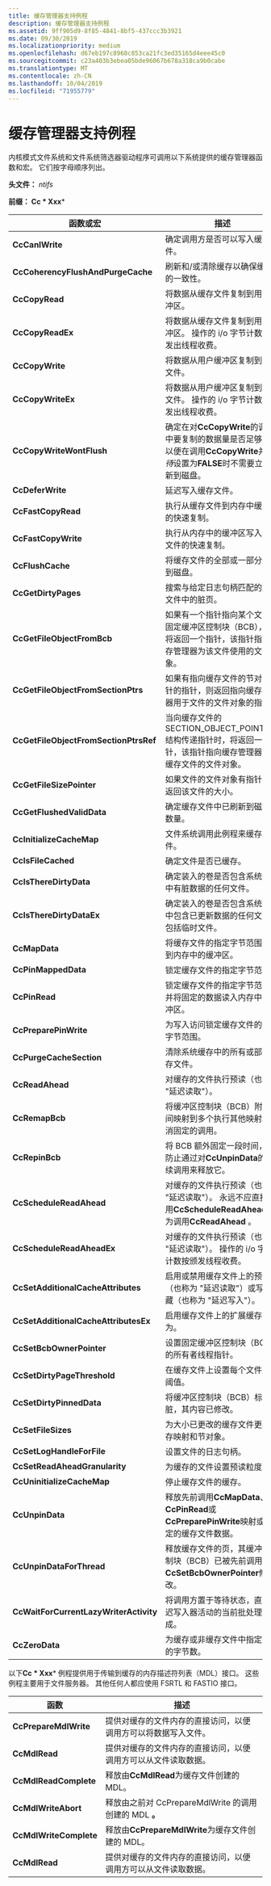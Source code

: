 ```yaml
---
title: 缓存管理器支持例程
description: 缓存管理器支持例程
ms.assetid: 9ff905d9-8f85-4841-8bf5-437ccc3b3921
ms.date: 09/30/2019
ms.localizationpriority: medium
ms.openlocfilehash: d67eb197c8968c853ca21fc3ed35165d4eee45c0
ms.sourcegitcommit: c23a403b3ebea05bde96067b678a318ca9b0cabe
ms.translationtype: MT
ms.contentlocale: zh-CN
ms.lasthandoff: 10/04/2019
ms.locfileid: "71955779"
---
```

# <a name="cache-manager-support-routines"></a>缓存管理器支持例程

内核模式文件系统和文件系统筛选器驱动程序可调用以下系统提供的缓存管理器函数和宏。 它们按字母顺序列出。

**头文件：** *ntifs*

**前缀： Cc * Xxx***

| 函数或宏 | 描述 |
| ----------------- | ----------- |
| **CcCanIWrite** | 确定调用方是否可以写入缓存文件。 |
| **CcCoherencyFlushAndPurgeCache** | 刷新和/或清除缓存以确保缓存的一致性。 |
| **CcCopyRead** | 将数据从缓存文件复制到用户缓冲区。 |
| **CcCopyReadEx** | 将数据从缓存文件复制到用户缓冲区。 操作的 i/o 字节计数将向发出线程收费。 |
| **CcCopyWrite** | 将数据从用户缓冲区复制到缓存文件。 |
| **CcCopyWriteEx** | 将数据从用户缓冲区复制到缓存文件。 操作的 i/o 字节计数将向发出线程收费。 |
| **CcCopyWriteWontFlush** | 确定在对**CcCopyWrite**的调用中要复制的数据量是否足够小，以便在调用**CcCopyWrite**并*等待*设置为**FALSE**时不需要立即刷新到磁盘。 |
| **CcDeferWrite** | 延迟写入缓存文件。 |
| **CcFastCopyRead** | 执行从缓存文件到内存中缓冲区的快速复制。 |
| **CcFastCopyWrite** | 执行从内存中的缓冲区写入缓存文件的快速复制。 |
| **CcFlushCache** | 将缓存文件的全部或一部分刷新到磁盘。
| **CcGetDirtyPages** | 搜索与给定日志句柄匹配的所有文件中的脏页。 |
| **CcGetFileObjectFromBcb** | 如果有一个指针指向某个文件的固定缓冲区控制块（BCB），则将返回一个指针，该指针指向缓存管理器为该文件使用的文件对象。 |
| **CcGetFileObjectFromSectionPtrs** | 如果有指向缓存文件的节对象指针的指针，则返回指向缓存管理器用于文件的文件对象的指针。 |
| **CcGetFileObjectFromSectionPtrsRef** | 当向缓存文件的 SECTION_OBJECT_POINTERS 结构传递指针时，将返回一个指针，该指针指向缓存管理器用于缓存文件的文件对象。 |
| **CcGetFileSizePointer** | 如果文件的文件对象有指针，则返回该文件的大小。 |
| **CcGetFlushedValidData** | 确定缓存文件中已刷新到磁盘的数量。 |
| **CcInitializeCacheMap** | 文件系统调用此例程来缓存文件。 |
| **CcIsFileCached** | 确定文件是否已缓存。 |
| **CcIsThereDirtyData** | 确定装入的卷是否包含系统缓存中有脏数据的任何文件。 |
| **CcIsThereDirtyDataEx** | 确定装入的卷是否包含系统缓存中包含已更新数据的任何文件，包括临时文件。 |
| **CcMapData** | 将缓存文件的指定字节范围映射到内存中的缓冲区。 |
| **CcPinMappedData** | 锁定缓存文件的指定字节范围。 |
| **CcPinRead** | 锁定缓存文件的指定字节范围，并将固定的数据读入内存中的缓冲区。 |
| **CcPreparePinWrite** | 为写入访问锁定缓存文件的指定字节范围。 |
| **CcPurgeCacheSection** | 清除系统缓存中的所有或部分缓存文件。 |
| **CcReadAhead** | 对缓存的文件执行预读（也称为 "延迟读取"）。 |
| **CcRemapBcb** | 将缓冲区控制块（BCB）附加时间映射到多个执行其他映射和取消固定的调用。 |
| **CcRepinBcb** | 将 BCB 额外固定一段时间，以防止通过对**CcUnpinData**的后续调用来释放它。 |
| **CcScheduleReadAhead** | 对缓存的文件执行预读（也称为 "延迟读取"）。 永远不应直接调用**CcScheduleReadAhead** ;改为调用**CcReadAhead** 。 |
| **CcScheduleReadAheadEx** | 对缓存的文件执行预读（也称为 "延迟读取"）。 操作的 i/o 字节计数按颁发线程收费。 |
| **CcSetAdditionalCacheAttributes** | 启用或禁用缓存文件上的预读（也称为 "延迟读取"）或写隐藏（也称为 "延迟写入"）。 |
| **CcSetAdditionalCacheAttributesEx** | 启用缓存文件上的扩展缓存行为。 |
| **CcSetBcbOwnerPointer** | 设置固定缓冲区控制块（BCB）的所有者线程指针。 |
| **CcSetDirtyPageThreshold** | 在缓存文件上设置每个文件脏页阈值。 |
| **CcSetDirtyPinnedData** | 将缓冲区控制块（BCB）标记为脏，其内容已修改。 |
| **CcSetFileSizes** | 为大小已更改的缓存文件更新缓存映射和节对象。 |
| **CcSetLogHandleForFile** | 设置文件的日志句柄。 |
| **CcSetReadAheadGranularity** | 为缓存的文件设置预读粒度。 |
| **CcUninitializeCacheMap** | 停止缓存文件的缓存。 |
| **CcUnpinData** | 释放先前调用**CcMapData**、 **CcPinRead**或**CcPreparePinWrite**映射或固定的缓存文件数据。 |
| **CcUnpinDataForThread** | 释放缓存文件的页，其缓冲区控制块（BCB）已被先前调用**CcSetBcbOwnerPointer**修改。 | **CcUnpinRepinnedBcb** | 取消固定被固定 buffer 控制块（BCB）。 |
| **CcWaitForCurrentLazyWriterActivity** | 将调用方置于等待状态，直到延迟写入器活动的当前批处理完成。 |
| **CcZeroData** | 为缓存或非缓存文件中指定范围的字节数。 |

以下**Cc * Xxx*** 例程提供用于传输到缓存的内存描述符列表（MDL）接口。 这些例程主要用于文件服务器。 其他任何人都应使用 FSRTL 和 FASTIO 接口。

| 函数 | 描述 |
| -------- | ----------- |
| **CcPrepareMdlWrite** | 提供对缓存的文件内存的直接访问，以便调用方可以将数据写入文件。 |
| **CcMdlRead** | 提供对缓存的文件内存的直接访问，以便调用方可以从文件读取数据。 |
| **CcMdlReadComplete** | 释放由**CcMdlRead**为缓存文件创建的 MDL。 |
| **CcMdlWriteAbort** | 释放由之前对 CcPrepareMdlWrite 的调用创建的 MDL **。** |
| **CcMdlWriteComplete** | 释放由**CcPrepareMdlWrite**为缓存文件创建的 MDL。 |
| **CcMdlRead** | 提供对缓存的文件内存的直接访问，以便调用方可以从文件读取数据。 |

